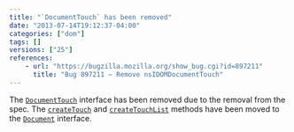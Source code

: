 ```yaml
---
title: "`DocumentTouch` has been removed"
date: "2013-07-14T19:12:37-04:00"
categories: ["dom"]
tags: []
versions: ["25"]
references:
    - url: "https://bugzilla.mozilla.org/show_bug.cgi?id=897211"
      title: "Bug 897211 – Remove nsIDOMDocumentTouch"
---
```

The [`DocumentTouch`](https://developer.mozilla.org/docs/Web/API/DocumentTouch) interface has been removed due to the removal from the spec. The [`createTouch`](https://developer.mozilla.org/docs/Web/API/DocumentTouch.createTouch) and [`createTouchList`](https://developer.mozilla.org/docs/Web/API/DocumentTouch.createTouchList) methods have been moved to the [`Document`](https://developer.mozilla.org/docs/Web/API/Document) interface.
